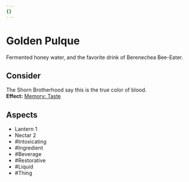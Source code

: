```yaml
---
{}
---
```

# Golden Pulque
Fermented honey water, and the favorite drink of Berenechea Bee-Eater.
## Consider
The Shorn Brotherhood say this is the true color of blood.<br>**Effect:** [Memory: Taste](https://uadaf.theevilroot.xyz/rowenarium/element/mem.Taste)
## Aspects
- Lantern 1
- Nectar 2
- #Intoxicating
- #Ingredient
- #Beverage
- #Restorative
- #Liquid
- #Thing